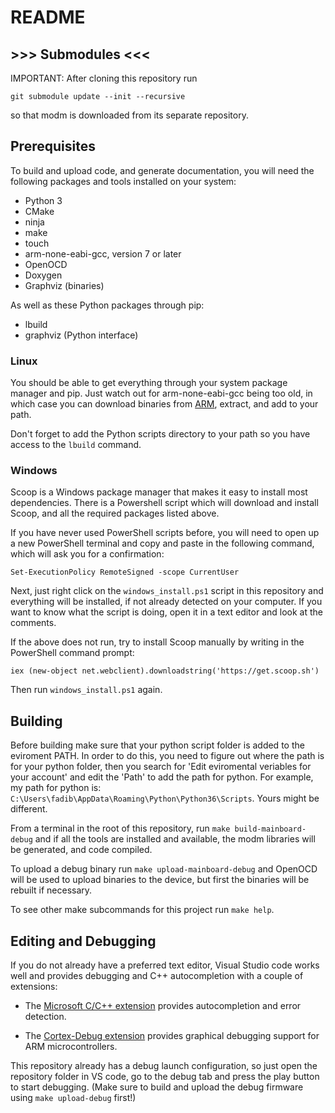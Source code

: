 # README

## >>> Submodules <<<

IMPORTANT: After cloning this repository run

    git submodule update --init --recursive

so that modm is downloaded from its separate repository.

## Prerequisites

To build and upload code, and generate documentation, you will need the following packages and tools installed on your system:

 * Python 3
 * CMake
 * ninja
 * make
 * touch
 * arm-none-eabi-gcc, version 7 or later
 * OpenOCD
 * Doxygen
 * Graphviz (binaries)

As well as these Python packages through pip:

 * lbuild
 * graphviz (Python interface)

### Linux

You should be able to get everything through your system package manager and pip. Just watch out for arm-none-eabi-gcc being too old, in which case you can download binaries from [ARM](https://developer.arm.com/open-source/gnu-toolchain/gnu-rm/downloads), extract, and add to your path.

Don't forget to add the Python scripts directory to your path so you have access to the `lbuild` command.

### Windows

Scoop is a Windows package manager that makes it easy to install most dependencies. There is a Powershell script which will download and install Scoop, and all the required packages listed above.

If you have never used PowerShell scripts before, you will need to open up a new PowerShell terminal and copy and paste in the following command, which will ask you for a confirmation:

    Set-ExecutionPolicy RemoteSigned -scope CurrentUser

Next, just right click on the `windows_install.ps1` script in this repository and everything will be installed, if not already detected on your computer. If you want to know what the script is doing, open it in a text editor and look at the comments.

If the above does not run, try to install Scoop manually by writing in the PowerShell command prompt:

    iex (new-object net.webclient).downloadstring('https://get.scoop.sh')
    
Then run `windows_install.ps1` again.

## Building

Before building make sure that your python script folder is added to the eviroment PATH. In order to do this, you need to figure out where the path is for your python folder, then you search for 'Edit eviromental veriables for your account' and edit the 'Path' to add the path for python. For example, my path for python is: `C:\Users\fadib\AppData\Roaming\Python\Python36\Scripts`.
Yours might be different.  

From a terminal in the root of this repository, run `make build-mainboard-debug` and if all the tools are installed and available, the modm libraries will be generated, and code compiled.

To upload a debug binary run `make upload-mainboard-debug` and OpenOCD will be used to upload binaries to the device, but first the binaries will be rebuilt if necessary.

To see other make subcommands for this project run `make help`.

## Editing and Debugging

If you do not already have a preferred text editor, Visual Studio code works well and provides debugging and C++ autocompletion with a couple of extensions:

 * The [Microsoft C/C++ extension](https://marketplace.visualstudio.com/items?itemName=ms-vscode.cpptools) provides autocompletion and error detection.

 * The [Cortex-Debug extension](https://marketplace.visualstudio.com/items?itemName=marus25.cortex-debug) provides graphical debugging support for ARM microcontrollers.

This repository already has a debug launch configuration, so just open the repository folder in VS code, go to the debug tab and press the play button to start debugging. (Make sure to build and upload the debug firmware using `make upload-debug` first!)
